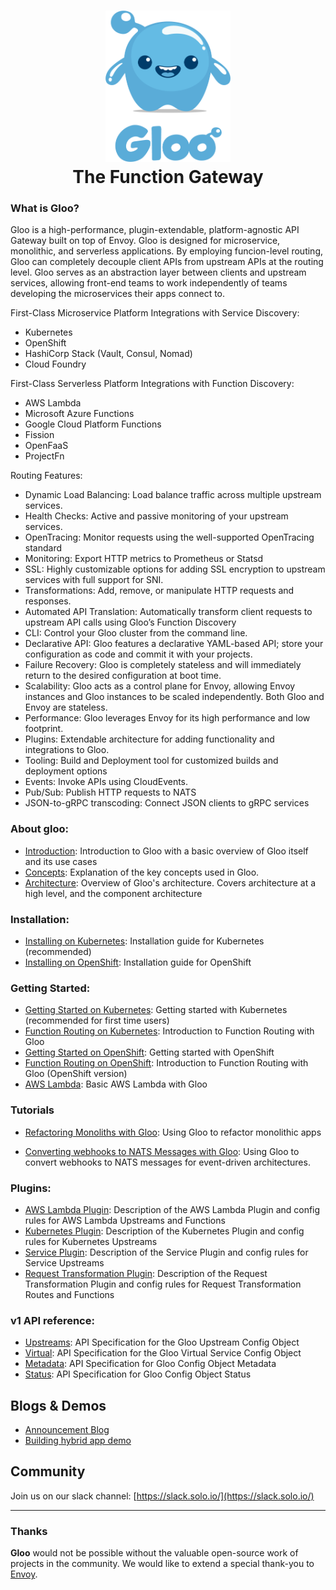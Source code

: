 

<h1 align="center">
    <img src="docs/Gloo-01.png" alt="Gloo" width="200" height="242">
  <br>
  The Function Gateway
</h1>

### What is Gloo?

Gloo is a high-performance, plugin-extendable, platform-agnostic API Gateway built on top of Envoy. Gloo is designed for microservice, monolithic, and serverless applications. By employing funcion-level routing, Gloo can completely decouple client APIs from upstream APIs at the routing level. Gloo serves as an abstraction layer between clients and upstream services, allowing front-end teams to work independently of teams developing the microservices their apps connect to.

First-Class Microservice Platform Integrations with Service Discovery:
* Kubernetes
* OpenShift
* HashiCorp Stack (Vault, Consul, Nomad)
* Cloud Foundry

First-Class Serverless Platform Integrations with Function Discovery:
* AWS Lambda
* Microsoft Azure Functions
* Google Cloud Platform Functions
* Fission
* OpenFaaS
* ProjectFn

Routing Features:
* Dynamic Load Balancing: Load balance traffic across multiple upstream services.
* Health Checks: Active and passive monitoring of your upstream services.
* OpenTracing: Monitor requests using the well-supported OpenTracing standard
* Monitoring: Export HTTP metrics to Prometheus or Statsd
* SSL: Highly customizable options for adding SSL encryption to upstream services with full support for SNI.
* Transformations: Add, remove, or manipulate HTTP requests and responses.
* Automated API Translation: Automatically transform client requests to upstream API calls using Gloo’s Function Discovery
* CLI: Control your Gloo cluster from the command line.
* Declarative API: Gloo features a declarative YAML-based API; store your configuration as code and commit it with your projects.
* Failure Recovery: Gloo is completely stateless and will immediately return to the desired configuration at boot time.
* Scalability: Gloo acts as a control plane for Envoy, allowing Envoy instances and Gloo instances to be scaled independently. Both Gloo and Envoy are stateless.
* Performance: Gloo leverages Envoy for its high performance and low footprint.
* Plugins: Extendable architecture for adding functionality and integrations to Gloo.
* Tooling: Build and Deployment tool for customized builds and deployment options
* Events: Invoke APIs using CloudEvents.
* Pub/Sub: Publish HTTP requests to NATS
* JSON-to-gRPC transcoding: Connect JSON clients to gRPC services

### About gloo:
* [Introduction](docs/introduction/introduction.md): Introduction to Gloo with a basic overview of Gloo itself and its use cases 
* [Concepts](docs/introduction/concepts.md): Explanation of the key concepts used in Gloo.
* [Architecture](docs/introduction/architecture.md): Overview of Gloo's architecture. Covers architecture at a high level, and 
the component architecture
### Installation:
* [Installing on Kubernetes](docs/installation/kubernetes.md): Installation guide for Kubernetes (recommended)
* [Installing on OpenShift](docs/installation/openshift.md): Installation guide for OpenShift
### Getting Started:
* [Getting Started on Kubernetes](docs/getting_started/kubernetes/1.md): Getting started with Kubernetes (recommended for first time users)
* [Function Routing on Kubernetes](docs/getting_started/kubernetes/2.md): Introduction to Function Routing with Gloo
* [Getting Started on OpenShift](docs/getting_started/openshift/1.md): Getting started with OpenShift
* [Function Routing on OpenShift](docs/getting_started/openshift/2.md): Introduction to Function Routing with Gloo (OpenShift version)
* [AWS Lambda](docs/getting_started/aws/lambda.md): Basic AWS Lambda with Gloo
### Tutorials
* [Refactoring Monoliths with Gloo](docs/tutorials/refactor_monolith.md): Using Gloo to refactor monolithic apps
<!--* [Extending microservices with AWS Lambda](docs/tutorials/extend_microservice.md): Using Gloo to refactor monolithic apps-->
* [Converting webhooks to NATS Messages with Gloo](docs/tutorials/source_events_from_github.md): Using Gloo to convert webhooks to NATS messages for event-driven architectures.

### Plugins:
* [AWS Lambda Plugin](docs/plugins/aws.md): Description of the AWS Lambda Plugin and config rules for AWS Lambda Upstreams and Functions 
* [Kubernetes Plugin](docs/plugins/kubernetes.md): Description of the Kubernetes Plugin and config rules for Kubernetes Upstreams  
* [Service Plugin](docs/plugins/service.md): Description of the Service Plugin and config rules for Service Upstreams
* [Request Transformation Plugin](docs/plugins/request_transformation.md): Description of the Request Transformation Plugin and config rules for Request Transformation Routes and Functions 

### v1 API reference:
* [Upstreams](docs/v1/upstream.md): API Specification for the Gloo Upstream Config Object
* [Virtual](docs/v1/virtualservice.md): API Specification for the Gloo Virtual Service Config Object
* [Metadata](docs/v1/metadata.md): API Specification for Gloo Config Object Metadata
* [Status](docs/v1/status.md): API Specification for Gloo Config Object Status


Blogs & Demos
-----
* [Announcement Blog](https://medium.com/solo-io/announcing-gloo-the-function-gateway-3f0860ef6600)
* [Building hybrid app demo](https://www.youtube.com/watch?time_continue=1&v=ISR3G0CAZM0)


Community
-----
Join us on our slack channel: [https://slack.solo.io/](https://slack.solo.io/)

---

### Thanks

**Gloo** would not be possible without the valuable open-source work of projects in the community. We would like to extend a special thank-you to [Envoy](https://www.envoyproxy.io).



<!--# Features
- GCF plugin
- Openapi upstream extension
- Route extensions plugin
- Transformation plugin
- Ingress Controller
- kubernetes service discovery
- gloo config
  - kubernetes
  - vault secret watcher
  - file
- gloo event plugin / gateway
- gloo-sdk-go
- gloo-sdk-node
- SNI config
- Detailed virtualservice rules
- Detailed upstream rules
- glooctl
- thetool
- function discovery
- building without the tool
- deployment without the tool

- getting started in cluster
- getting started out of cluster no kube
- geting started with istio
- getting started using discovery services
- getting started hybrid app example
- getting started multiplexing example
- getting started event gateway
- architecture
- writing plugins (all different kinds of plugins)
  - plugin stages
# document that we call GetFilters after the other plugins (maybe document the order of everything)
-->